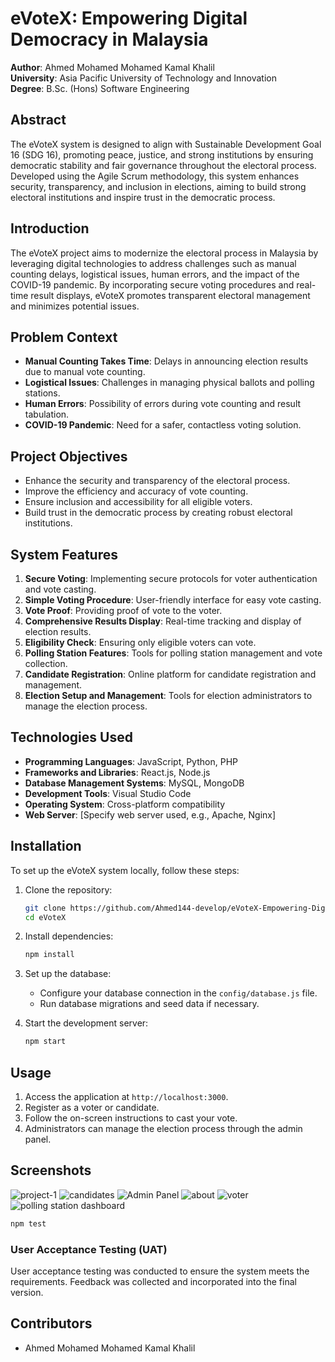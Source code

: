 # eVoteX: Empowering Digital Democracy in Malaysia

**Author**: Ahmed Mohamed Mohamed Kamal Khalil  
**University**: Asia Pacific University of Technology and Innovation  
**Degree**: B.Sc. (Hons) Software Engineering  

## Abstract

The eVoteX system is designed to align with Sustainable Development Goal 16 (SDG 16), promoting peace, justice, and strong institutions by ensuring democratic stability and fair governance throughout the electoral process. Developed using the Agile Scrum methodology, this system enhances security, transparency, and inclusion in elections, aiming to build strong electoral institutions and inspire trust in the democratic process.


## Introduction

The eVoteX project aims to modernize the electoral process in Malaysia by leveraging digital technologies to address challenges such as manual counting delays, logistical issues, human errors, and the impact of the COVID-19 pandemic. By incorporating secure voting procedures and real-time result displays, eVoteX promotes transparent electoral management and minimizes potential issues.

## Problem Context

- **Manual Counting Takes Time**: Delays in announcing election results due to manual vote counting.
- **Logistical Issues**: Challenges in managing physical ballots and polling stations.
- **Human Errors**: Possibility of errors during vote counting and result tabulation.
- **COVID-19 Pandemic**: Need for a safer, contactless voting solution.

## Project Objectives

- Enhance the security and transparency of the electoral process.
- Improve the efficiency and accuracy of vote counting.
- Ensure inclusion and accessibility for all eligible voters.
- Build trust in the democratic process by creating robust electoral institutions.

## System Features

1. **Secure Voting**: Implementing secure protocols for voter authentication and vote casting.
2. **Simple Voting Procedure**: User-friendly interface for easy vote casting.
3. **Vote Proof**: Providing proof of vote to the voter.
4. **Comprehensive Results Display**: Real-time tracking and display of election results.
5. **Eligibility Check**: Ensuring only eligible voters can vote.
6. **Polling Station Features**: Tools for polling station management and vote collection.
7. **Candidate Registration**: Online platform for candidate registration and management.
8. **Election Setup and Management**: Tools for election administrators to manage the election process.

## Technologies Used

- **Programming Languages**: JavaScript, Python, PHP
- **Frameworks and Libraries**: React.js, Node.js
- **Database Management Systems**: MySQL, MongoDB
- **Development Tools**: Visual Studio Code
- **Operating System**: Cross-platform compatibility
- **Web Server**: [Specify web server used, e.g., Apache, Nginx]

## Installation

To set up the eVoteX system locally, follow these steps:

1. Clone the repository:
    ```bash
    git clone https://github.com/Ahmed144-develop/eVoteX-Empowering-Digital-Democracy-in-Malaysia--.git
    cd eVoteX
    ```

2. Install dependencies:
    ```bash
    npm install
    ```

3. Set up the database:
    - Configure your database connection in the `config/database.js` file.
    - Run database migrations and seed data if necessary.

4. Start the development server:
    ```bash
    npm start
    ```

## Usage

1. Access the application at `http://localhost:3000`.
2. Register as a voter or candidate.
3. Follow the on-screen instructions to cast your vote.
4. Administrators can manage the election process through the admin panel.

## Screenshots
![project-1](https://github.com/Ahmed144-develop/eVoteX-Empowering-Digital-Democracy-in-Malaysia--/assets/135183754/c03043d9-2ead-4e92-8288-bcfbbff0355d)
![candidates](https://github.com/Ahmed144-develop/eVoteX-Empowering-Digital-Democracy-in-Malaysia--/assets/135183754/06fb7bf2-4216-44a4-bccc-548b9633be51)
![Admin Panel](https://github.com/Ahmed144-develop/eVoteX-Empowering-Digital-Democracy-in-Malaysia--/assets/135183754/f21aed83-8826-4db0-b711-067fe14a6913)
![about ](https://github.com/Ahmed144-develop/eVoteX-Empowering-Digital-Democracy-in-Malaysia--/assets/135183754/e071d325-e873-4dc7-950d-9ac2a1853e9b)
![voter](https://github.com/Ahmed144-develop/eVoteX-Empowering-Digital-Democracy-in-Malaysia--/assets/135183754/b806eee7-ab1a-466c-baac-f83f639572a5)
![polling station dashboard](https://github.com/Ahmed144-develop/eVoteX-Empowering-Digital-Democracy-in-Malaysia--/assets/135183754/815bad62-acd2-4ab2-acbd-b3da6eab97c9)


```bash
npm test
```

### User Acceptance Testing (UAT)

User acceptance testing was conducted to ensure the system meets the requirements. Feedback was collected and incorporated into the final version.

## Contributors

- Ahmed Mohamed Mohamed Kamal Khalil

